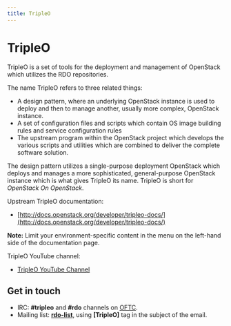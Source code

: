 ```yaml
---
title: TripleO
---
```


# <a name="qs">TripleO</a>

TripleO is a set of tools for the deployment and management of OpenStack which utilizes the RDO repositories.

The name TripleO refers to three related things:

*   A design pattern, where an underlying OpenStack instance is used to deploy and then to manage another, usually more complex, OpenStack instance.
*   A set of configuration files and scripts which contain OS image building rules and service configuration rules
*   The upstream program within the OpenStack project which develops the various scripts and utilities which are combined to deliver the complete software solution.

The design pattern utilizes a single-purpose deployment OpenStack which deploys and manages a more sophisticated, general-purpose OpenStack instance which is what
gives TripleO its name. TripleO is short for *OpenStack On OpenStack*.

Upstream TripleO documentation:

* [http://docs.openstack.org/developer/tripleo-docs/](http://docs.openstack.org/developer/tripleo-docs/)

**Note:** Limit your environment-specific content in the menu on the left-hand side of the documentation page.

TripleO YouTube channel:

* [TripleO YouTube Channel](https://www.youtube.com/channel/UCNGDxZGwUELpgaBoLvABsTA/)


## Get in touch

*   IRC: **#tripleo** and **#rdo** channels on [OFTC](http://oftc.net).
*   Mailing list: [**rdo-list**](//www.redhat.com/mailman/listinfo/rdo-list), using **[TripleO]** tag in the subject of the email.
